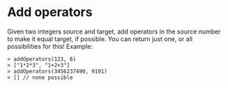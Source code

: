 # Add operators

Given two integers source and target, add operators in the source number to make it equal target, if possible. You can return just one, or all possibilities for this!
Example:

```
> addOperators(123, 6)
> ["1*2*3", "1+2+3"]
> addOperators(3456237490, 9191)
> [] // none possible
```
